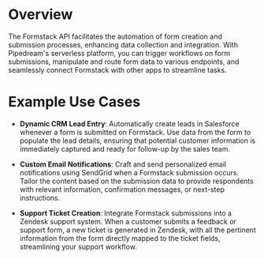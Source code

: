# Overview

The Formstack API facilitates the automation of form creation and submission processes, enhancing data collection and integration. With Pipedream's serverless platform, you can trigger workflows on form submissions, manipulate and route form data to various endpoints, and seamlessly connect Formstack with other apps to streamline tasks.

# Example Use Cases

- **Dynamic CRM Lead Entry**: Automatically create leads in Salesforce whenever a form is submitted on Formstack. Use data from the form to populate the lead details, ensuring that potential customer information is immediately captured and ready for follow-up by the sales team.

- **Custom Email Notifications**: Craft and send personalized email notifications using SendGrid when a Formstack submission occurs. Tailor the content based on the submission data to provide respondents with relevant information, confirmation messages, or next-step instructions.

- **Support Ticket Creation**: Integrate Formstack submissions into a Zendesk support system. When a customer submits a feedback or support form, a new ticket is generated in Zendesk, with all the pertinent information from the form directly mapped to the ticket fields, streamlining your support workflow.
